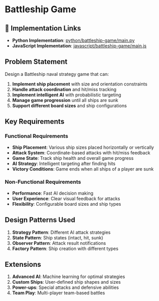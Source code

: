 # Battleship Game

## 🔗 Implementation Links
- **Python Implementation**: [python/battleship-game/main.py](python/battleship-game/main.py)
- **JavaScript Implementation**: [javascript/battleship-game/main.js](javascript/battleship-game/main.js)

## Problem Statement

Design a Battleship naval strategy game that can:

1. **Implement ship placement** with size and orientation constraints
2. **Handle attack coordination** and hit/miss tracking
3. **Implement intelligent AI** with probabilistic targeting
4. **Manage game progression** until all ships are sunk
5. **Support different board sizes** and ship configurations

## Key Requirements

### Functional Requirements
- **Ship Placement**: Various ship sizes placed horizontally or vertically
- **Attack System**: Coordinate-based attacks with hit/miss feedback
- **Game State**: Track ship health and overall game progress
- **AI Strategy**: Intelligent targeting after finding hits
- **Victory Conditions**: Game ends when all ships of a player are sunk

### Non-Functional Requirements
- **Performance**: Fast AI decision making
- **User Experience**: Clear visual feedback for attacks
- **Flexibility**: Configurable board sizes and ship types

## Design Patterns Used

1. **Strategy Pattern**: Different AI attack strategies
2. **State Pattern**: Ship states (intact, hit, sunk)
3. **Observer Pattern**: Attack result notifications
4. **Factory Pattern**: Ship creation with different types

## Extensions

1. **Advanced AI**: Machine learning for optimal strategies
2. **Custom Ships**: User-defined ship shapes and sizes
3. **Power-ups**: Special attacks and defensive abilities
4. **Team Play**: Multi-player team-based battles